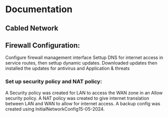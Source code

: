 # Documentation
## Cabled Network
## Firewall Configuration:
Configure firewall management interface
Settup DNS for internet access in service routes, then settup dynamic updates.
Downloaded updates then installed the updates for antivirus and Application & threats
### Set up security policy and NAT policy:
A Security policy was created for LAN to access the WAN zone in an Allow security policy. 
A NAT policy was created to give internet translation between LAN and WAN to allow for internet access.
A backup config was created using InitialNetworkConfig15-05-2024.
